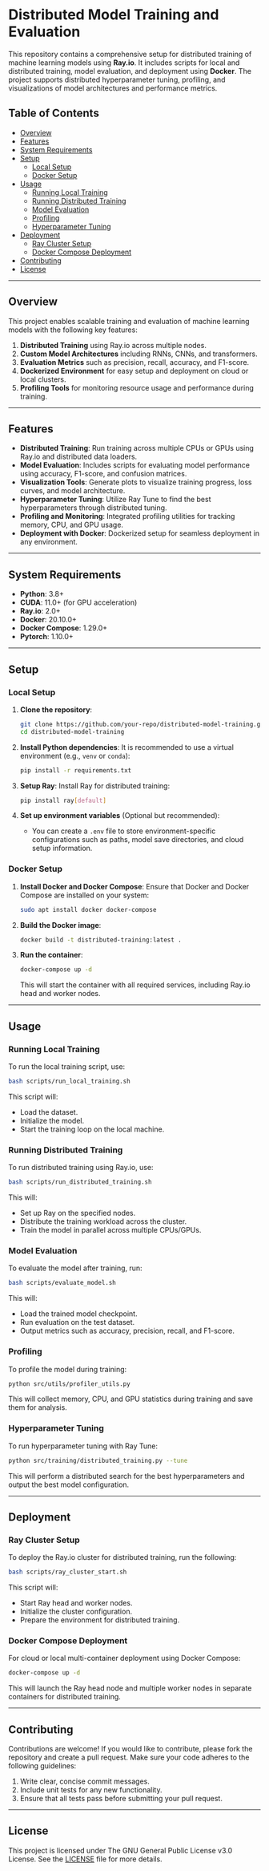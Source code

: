 # **Distributed Model Training and Evaluation**

This repository contains a comprehensive setup for distributed training of machine learning models using **Ray.io**. It includes scripts for local and distributed training, model evaluation, and deployment using **Docker**. The project supports distributed hyperparameter tuning, profiling, and visualizations of model architectures and performance metrics.

## **Table of Contents**

- [Overview](#overview)
- [Features](#features)
- [System Requirements](#system-requirements)
- [Setup](#setup)
  - [Local Setup](#local-setup)
  - [Docker Setup](#docker-setup)
- [Usage](#usage)
  - [Running Local Training](#running-local-training)
  - [Running Distributed Training](#running-distributed-training)
  - [Model Evaluation](#model-evaluation)
  - [Profiling](#profiling)
  - [Hyperparameter Tuning](#hyperparameter-tuning)
- [Deployment](#deployment)
  - [Ray Cluster Setup](#ray-cluster-setup)
  - [Docker Compose Deployment](#docker-compose-deployment)
- [Contributing](#contributing)
- [License](#license)

---

## **Overview**

This project enables scalable training and evaluation of machine learning models with the following key features:

1. **Distributed Training** using Ray.io across multiple nodes.
2. **Custom Model Architectures** including RNNs, CNNs, and transformers.
3. **Evaluation Metrics** such as precision, recall, accuracy, and F1-score.
4. **Dockerized Environment** for easy setup and deployment on cloud or local clusters.
5. **Profiling Tools** for monitoring resource usage and performance during training.

---

## **Features**

- **Distributed Training**: Run training across multiple CPUs or GPUs using Ray.io and distributed data loaders.
- **Model Evaluation**: Includes scripts for evaluating model performance using accuracy, F1-score, and confusion matrices.
- **Visualization Tools**: Generate plots to visualize training progress, loss curves, and model architecture.
- **Hyperparameter Tuning**: Utilize Ray Tune to find the best hyperparameters through distributed tuning.
- **Profiling and Monitoring**: Integrated profiling utilities for tracking memory, CPU, and GPU usage.
- **Deployment with Docker**: Dockerized setup for seamless deployment in any environment.

---

## **System Requirements**

- **Python**: 3.8+
- **CUDA**: 11.0+ (for GPU acceleration)
- **Ray.io**: 2.0+
- **Docker**: 20.10.0+
- **Docker Compose**: 1.29.0+
- **Pytorch**: 1.10.0+

---

## **Setup**

### **Local Setup**

1. **Clone the repository**:
   ```bash
   git clone https://github.com/your-repo/distributed-model-training.git
   cd distributed-model-training
   ```

2. **Install Python dependencies**:
   It is recommended to use a virtual environment (e.g., `venv` or `conda`):
   ```bash
   pip install -r requirements.txt
   ```

3. **Setup Ray**:
   Install Ray for distributed training:
   ```bash
   pip install ray[default]
   ```

4. **Set up environment variables** (Optional but recommended):
   - You can create a `.env` file to store environment-specific configurations such as paths, model save directories, and cloud setup information.

### **Docker Setup**

1. **Install Docker and Docker Compose**:
   Ensure that Docker and Docker Compose are installed on your system:
   ```bash
   sudo apt install docker docker-compose
   ```

2. **Build the Docker image**:
   ```bash
   docker build -t distributed-training:latest .
   ```

3. **Run the container**:
   ```bash
   docker-compose up -d
   ```

   This will start the container with all required services, including Ray.io head and worker nodes.

---

## **Usage**

### **Running Local Training**

To run the local training script, use:
```bash
bash scripts/run_local_training.sh
```

This script will:
- Load the dataset.
- Initialize the model.
- Start the training loop on the local machine.

### **Running Distributed Training**

To run distributed training using Ray.io, use:
```bash
bash scripts/run_distributed_training.sh
```

This will:
- Set up Ray on the specified nodes.
- Distribute the training workload across the cluster.
- Train the model in parallel across multiple CPUs/GPUs.

### **Model Evaluation**

To evaluate the model after training, run:
```bash
bash scripts/evaluate_model.sh
```

This will:
- Load the trained model checkpoint.
- Run evaluation on the test dataset.
- Output metrics such as accuracy, precision, recall, and F1-score.

### **Profiling**

To profile the model during training:
```bash
python src/utils/profiler_utils.py
```

This will collect memory, CPU, and GPU statistics during training and save them for analysis.

### **Hyperparameter Tuning**

To run hyperparameter tuning with Ray Tune:
```bash
python src/training/distributed_training.py --tune
```

This will perform a distributed search for the best hyperparameters and output the best model configuration.

---

## **Deployment**

### **Ray Cluster Setup**

To deploy the Ray.io cluster for distributed training, run the following:
```bash
bash scripts/ray_cluster_start.sh
```

This script will:
- Start Ray head and worker nodes.
- Initialize the cluster configuration.
- Prepare the environment for distributed training.

### **Docker Compose Deployment**

For cloud or local multi-container deployment using Docker Compose:
```bash
docker-compose up -d
```

This will launch the Ray head node and multiple worker nodes in separate containers for distributed training.

---

## **Contributing**

Contributions are welcome! If you would like to contribute, please fork the repository and create a pull request. Make sure your code adheres to the following guidelines:

1. Write clear, concise commit messages.
2. Include unit tests for any new functionality.
3. Ensure that all tests pass before submitting your pull request.

---

## **License**

This project is licensed under The GNU General Public License v3.0 License. See the [LICENSE](./LICENSE) file for more details.

